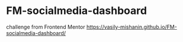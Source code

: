 # FM-socialmedia-dashboard
challenge from Frontend Mentor
https://vasily-mishanin.github.io/FM-socialmedia-dashboard/
